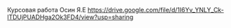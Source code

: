 Курсовая работа 
Осин Я.Е
https://drive.google.com/file/d/1I6Yv_YNLY_Ck-lTDUjPUADHga2Ok3FD4/view?usp=sharing
